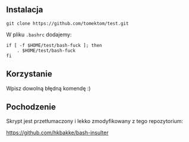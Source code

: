 ## Instalacja

```
git clone https://github.com/tomektom/test.git
```

W pliku `.bashrc` dodajemy:

```
if [ -f $HOME/test/bash-fuck ]; then
    . $HOME/test/bash-fuck
fi
```

## Korzystanie

Wpisz dowolną błędną komendę :)

## Pochodzenie

Skrypt jest przetłumaczony i lekko zmodyfikowany z tego repozytorium:

https://github.com/hkbakke/bash-insulter
